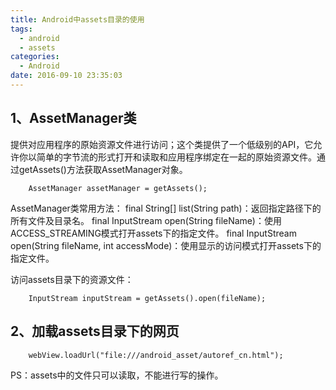 ```yaml
---
title: Android中assets目录的使用
tags:
  - android
  - assets
categories:
  - Android
date: 2016-09-10 23:35:03
---
```


## 1、AssetManager类
提供对应用程序的原始资源文件进行访问；这个类提供了一个低级别的API，它允许你以简单的字节流的形式打开和读取和应用程序绑定在一起的原始资源文件。通过getAssets()方法获取AssetManager对象。
```
    AssetManager assetManager = getAssets();
```

AssetManager类常用方法：
final String[] list(String path)：返回指定路径下的所有文件及目录名。
final InputStream open(String fileName)：使用ACCESS_STREAMING模式打开assets下的指定文件。
final InputStream open(String fileName, int accessMode)：使用显示的访问模式打开assets下的指定文件。

访问assets目录下的资源文件：
```
    InputStream inputStream = getAssets().open(fileName);
```
 
## 2、加载assets目录下的网页
```
    webView.loadUrl("file:///android_asset/autoref_cn.html");
```
 
PS：assets中的文件只可以读取，不能进行写的操作。